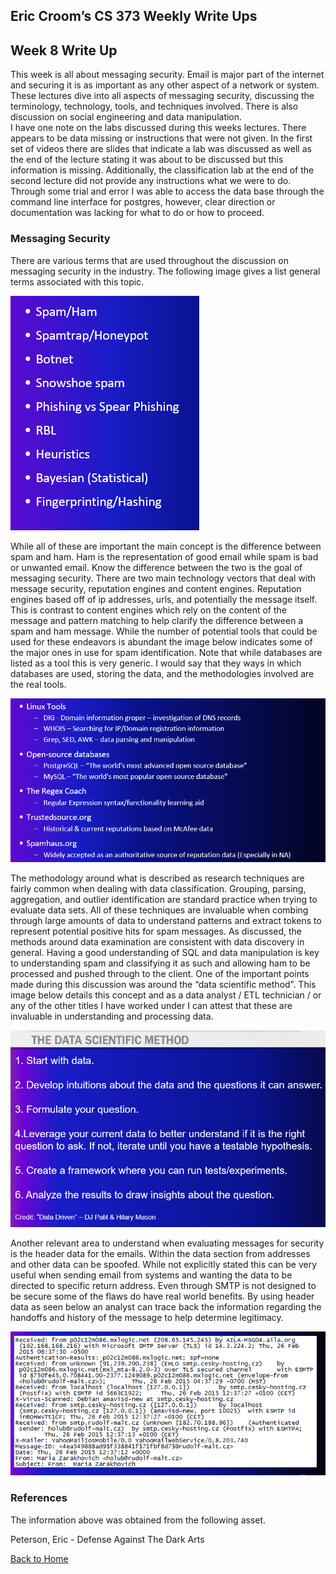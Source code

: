 ## Eric Croom’s CS 373 Weekly Write Ups

## Week 8 Write Up
This week is all about messaging security.  Email is major part of the internet and securing it is as important as any other aspect of a network or system.  These lectures dive into all aspects of messaging security, discussing the terminology, technology, tools, and techniques involved.  There is also discussion on social engineering and data manipulation.  
I have one note on the labs discussed during this weeks lectures.  There appears to be data missing or instructions that were not given.  In the first set of videos there are slides that indicate a lab was discussed as well as the end of the lecture stating it was about to be discussed but this information is missing.  Additionally, the classification lab at the end of the second lecture did not provide any instructions what we were to do.  Through some trial and error I was able to access the data base through the command line interface for postgres, however, clear direction or documentation was lacking for what to do or how to proceed.
### Messaging Security
There are various terms that are used throughout the discussion on messaging security in the industry.  The following image gives a list general terms associated with this topic.

![wk8a](/images/wk8a.png)

While all of these are important the main concept is the difference between spam and ham.  Ham is the representation of good email while spam is bad or unwanted email.  Know the difference between the two is the goal of messaging security.
There are two main technology vectors that deal with message security, reputation engines and content engines.  Reputation engines based off of ip addresses, urls, and potentially the message itself.  This is contrast to content engines which rely on the content of the message and pattern matching to help clarify the difference between a spam and ham message.
While the number of potential tools that could be used for these endeavors is abundant the image below indicates some of the major ones in use for spam identification.  Note that while databases are listed as a tool this is very generic.  I would say that they ways in which databases are used, storing the data, and the methodologies involved are the real tools.

![wk8b](/images/wk8b.png)

The methodology around what is described as research techniques are fairly common when dealing with data classification.  Grouping, parsing, aggregation, and outlier identification are standard practice when trying to evaluate data sets.  All of these techniques are invaluable when combing through large amounts of data to understand patterns and extract tokens to represent potential positive hits for spam messages.
As discussed, the methods around data examination are consistent with data discovery in general.  Having a good understanding of SQL and data manipulation is key to understanding spam and classifying it as such and allowing ham to be processed and pushed through to the client.  One of the important points made during this discussion was around the “data scientific method”.  This image below details this concept and as a data analyst / ETL technician / or any of the other titles I have worked under I can attest that these are invaluable in understanding and processing data.

![wk8c](/images/wk8c.png)

Another relevant area to understand when evaluating messages for security is the header data for the emails.  Within the data section from addresses and other data can be spoofed.  While not explicitly stated this can be very useful when sending email from systems and wanting the data to be directed to specific return address.  Even through SMTP is not designed to be secure some of the flaws do have real world benefits.  By using header data as seen below an analyst can trace back the information regarding the handoffs and history of the message to help determine legitimacy.

![wk8d](/images/wk8d.png)

### References
The information above was obtained from the following asset.

Peterson, Eric - Defense Against The Dark Arts

<a href="../">Back to Home</a>
